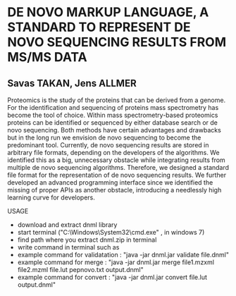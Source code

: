 # DE NOVO MARKUP LANGUAGE, A STANDARD TO REPRESENT DE NOVO SEQUENCING RESULTS FROM MS/MS DATA

## Savas TAKAN, Jens ALLMER

Proteomics is the study of the proteins that can be derived from a genome. For the identification and sequencing of proteins mass spectrometry has become the tool of choice. Within mass spectrometry-based proteomics proteins can be identified or sequenced by either database search or de novo sequencing. Both methods have certain advantages and drawbacks but in the long run we envision de novo sequencing to become the predominant tool. Currently, de novo sequencing results are stored in arbitrary file formats, depending on the developers of the algorithms. We identified this as a big, unnecessary obstacle while integrating results from multiple de novo sequencing algorithms. Therefore, we designed a standard file format for the representation of de novo sequencing results. We further developed an advanced programming interface since we identified the missing of proper APIs as another obstacle, introducing a needlessly high learning curve for developers.

USAGE
* download and extract dnml library
* start terminal ("C:\Windows\System32\cmd.exe" , in windows 7)
* find path where you extract dnml.zip in terminal
* write command in terminal such as
* example command for validatation : "java -jar dnml.jar validate file.dnml"
* example command for merge : "java -jar dnml.jar merge file1.mzxml file2.mzml file.lut pepnovo.txt output.dnml"
* example command for convert : "java -jar dnml.jar convert file.lut output.dnml"

